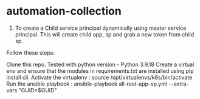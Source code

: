 # automation-collection

1) To create a Child service principal dynamically using master service principal. This will create child app, sp and grab a new token from child sp.

Follow these steps:

Clone this repo.
Tested with python version - Python 3.9.18
Create a virtual env and ensure that the modules in requirements.txt are installed using pip install cli.
Activate the virtualenv : source /opt/virtualenvs/k8s/bin/activate
Run the ansible playbook : ansible-playbook all-rest-app-sp.yml --extra-vars "GUID=$GUID"
